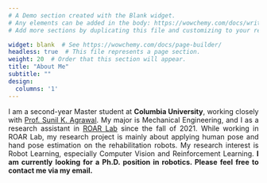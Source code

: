 ```yaml
---
# A Demo section created with the Blank widget.
# Any elements can be added in the body: https://wowchemy.com/docs/writing-markdown-latex/
# Add more sections by duplicating this file and customizing to your requirements.

widget: blank  # See https://wowchemy.com/docs/page-builder/
headless: true  # This file represents a page section.
weight: 20  # Order that this section will appear.
title: "About Me"
subtitle: ""
design:
  columns: '1'
---
```


<p style='text-align: justify;'>I am a second-year Master student at <b>Columbia University</b>, working closely with <a href="https://www.engineering.columbia.edu/faculty/sunil-agrawal">Prof. Sunil K. Agrawal</a>. My major is Mechanical Engineering, and I as a research assistant in <a href="https://roar.me.columbia.edu/">ROAR Lab</a> since the fall of 2021. While working in ROAR Lab, my research project is mainly about applying human pose and hand pose estimation on the rehabilitation robots. My research interest is Robot Learning, especially Computer Vision and Reinforcement Learning. <b>I am currently looking for a Ph.D. position in robotics. Please feel free to contact me via my email.</b></p>
